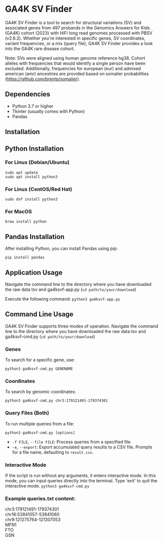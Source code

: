 # GA4K SV Finder
GA4K SV Finder is a tool to search for structural variations (SV) and associated genes from 497 probands in the Genomics Answers for Kids (GA4K) cohort (2023) with HiFi long read genomes processed with PBSV (v2.6.2). Whether you're interested in specific genes, SV coordinates, variant frequencies, or a mix (query file), GA4K SV Finder provides a look into the GA4K rare disease cohort.

Note: SVs were aligned using human genome reference hg38. Cohort alleles with frequencies that would identify a single person have been excluded. Additionally, frequencies for european (eur) and admixed american (amr) ancestries are provided based on somalier probabilities (https://github.com/brentp/somalier).

## Dependencies
- Python 3.7 or higher
- Tkinter (usually comes with Python)
- Pandas

## Installation
## Python Installation
### For Linux (Debian/Ubuntu)
`sudo apt update`  
`sudo apt install python3`

### For Linux (CentOS/Red Hat)
`sudo dnf install python3`  

### For MacOS
`brew install python`  

## Pandas Installation
After installing Python, you can install Pandas using pip:  

`pip install pandas`  

## Application Usage
Navigate the command line to the directory where you have downloaded the raw data tsv and ga4ksvf-app.py (`cd path/to/your/download`)

Execute the following command:
`python3 ga4ksvf-app.py`

## Command Line Usage
GA4K SV Finder supports three modes of operation.
Navigate the command line to the directory where you have downloaded the raw data tsv and ga4ksvf-cmd.py (`cd path/to/your/download`)

### Genes
To search for a specific gene, use:  

`python3 ga4ksvf-cmd.py GENENAME`  

### Coordinates
To search by genomic coordinates:  

`python3 ga4ksvf-cmd.py chr3:179121491-179374301`  

### Query Files (Both)
To run multiple queries from a file:  

`python3 ga4ksvf-cmd.py [options]` 

- `-f FILE`, `--file FILE`: Process queries from a specified file.
- `-e`, `--export`: Export accumulated query results to a CSV file. Prompts for a file name, defaulting to `result.csv`.

### Interactive Mode

If the script is run without any arguments, it enters interactive mode. In this mode, you can input queries directly into the terminal. Type 'exit' to quit the interactive mode.
`python3 ga4ksvf-cmd.py`

### Example queries.txt content:
chr3:179121491-179374301  
chr16:53841057-53841060  
chr9:121275764-121307053  
MFN1  
FTO  
GSN  
